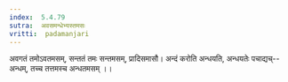 ```yaml
---
index:  5.4.79
sutra:  अवसमन्धेभ्यस्तमसः
vritti:  padamanjari
---
```


अवगतं तमोऽवतमसम्, सन्ततं तमः सन्तमसम्, प्रादिसमासौ। अन्दं करोति अन्धयति, अन्धयतेः पचाद्यच्--अन्धम्, तच्च तत्तमस्च अन्धतमसम् ।।

